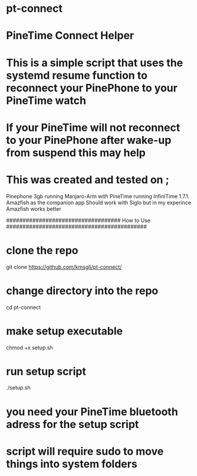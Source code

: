 # pt-connect
# PineTime Connect Helper 

# This is a simple script that uses the systemd resume function to reconnect your PinePhone to your PineTime watch

# If your PineTime will not reconnect to your PinePhone after wake-up from suspend this may help

# This was created and tested on ;
  Pinephone 3gb running Manjaro-Arm with 
  PineTime running InfiniTime 1.7.1. 
  Amazfish as the companion app
  Should work with Siglo but in my experince Amazfish works better


################################### How to Use ###########################################

# clone the repo
git clone https://github.com/kmsgli/pt-connect/

# change directory into the repo
cd pt-connect

# make setup executable
chmod +x setup.sh

# run setup script
./setup.sh

# you need your PineTime bluetooth adress for the setup script

# script will require sudo to move things into system folders

